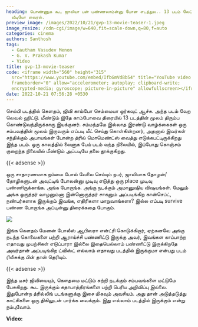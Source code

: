 ```yaml
---
heading: பொண்ணுக கூட ஜாலியா பன் பண்ணலாம்ன்னு போன எடத்துல.. 13 படம் லேட்டஸ்ட்
  வீடியோ வைரல்.
preview_image: /images/2022/10/21/gvp-13-movie-teaser-1.jpeg
image_resize: /cdn-cgi/image/w=640,fit=scale-down,q=80,f=auto
categories: cinema
authors: Santhosh
tags:
  - Gautham Vasudev Menon
  - G. V. Prakash Kumar
  - Video
title: gvp-13-movie-teaser
code: <iframe width="560" height="315"
  src="https://www.youtube.com/embed/IfbGmVdBb54" title="YouTube video player"
  frameborder="0" allow="accelerometer; autoplay; clipboard-write;
  encrypted-media; gyroscope; picture-in-picture" allowfullscreen></iframe>
date: 2022-10-21 07:56:28 +0530
---
```

செல்பி படத்தில் கெளதம், ஜிவி காம்போ செம்மையா ஒர்கவுட் ஆச்சு. அந்த படம் வேற லெவல் ஹிட்டு. மீண்டும் இதே காம்போவை திரையில் 13 படத்தின் மூலம் திரும்ப கொண்டுவந்திருக்காரு இயக்குனர். சம்மந்தமே இல்லாத இரண்டு வாழ்க்கைகள் ஒரு சம்பவத்தின் மூலம் இருவரும் எப்படி மீட் செய்து கொள்கின்றனர், அதனால் இவர்கள் சந்திக்கும் அபாயங்கள் போன்ற த்ரில் மொமெண்ட்ஸ் வைத்து எடுக்கபட்டிருக்கிறது இந்த படம். ஒரு காலத்தில் லைனாக பேய் படம் வந்த நிலையில், இப்போது கொஞ்சம் குறைந்த நிலையில் மீண்டும் அப்படியே தலை தூக்குகிறது. 

{{< adsense >}}

ஒரு சாதாரணமாக நம்மை போல் வேலை செய்யும் நபர், ஜாலியாக தோழன்/தோழிகளுடன் அவுட்டிங் போலன்னு முடிவு எடுத்து ஒரு place முடிவு பண்ணிருக்காங்க. அங்க போறாங்க. அங்கு நடக்கும் அமானுஷிய விஷயங்கள். மேலும் அங்க ஒருத்தர் வாழனும்னா இன்னொருத்தர் சாகனும் அப்படிங்கிற கான்செப்ட், நண்பர்களாக இருக்கும் இவங்க, எதிரிகளா மாறுவாங்களா? இல்ல எப்படி survive பண்ண போறாங்க அப்டின்னு திரைக்கதை போகும்.

![](/images/2022/10/21/gvp-13-movie-teaser.jpeg)

இங்க கெளதம் மேனன் போலீஸ் ஆபிஸரா என்ட்ரி கொடுக்கிறார், ஏற்கனவே அங்கு நடந்த  கொலைகளை பற்றி ஆராய்ச்சி பண்ணிட்டு இருக்கு அவர், இவங்கள காப்பாற்ற எதாவது முயற்சிகள் எடுப்பாரா இல்லை இதையெல்லாம் பண்ணிட்டு இருக்கிறதே அவர்தான் அப்படிங்கிற ட்விஸ்ட் எல்லாம் எதாவது படத்தில் இருக்குமா என்பது படம் ரிலீசுக்கு பின் தான் தெரியும்.

{{< adsense >}}

இந்த டீசர் ஜிவியையும், கௌதமை மட்டும் சுற்றி நடக்கும் சம்பவங்களை மட்டுமே பேசுகிறது. கூட இருக்கும் கதாபாத்திரங்களை பற்றி பெரிய அறிவிப்பு இல்லை. இதுபோன்ற த்ரில்லிங் படங்களுக்கு இசை மிகவும் அவசியம். அது தான் அடுத்தடுத்து காட்சிகளை ஒரு திகிலுடன் பார்க்க வைக்கும். இது எல்லாம் படத்தில் இருக்கும் என்று நம்புவோம். 

**V﻿ideo:**